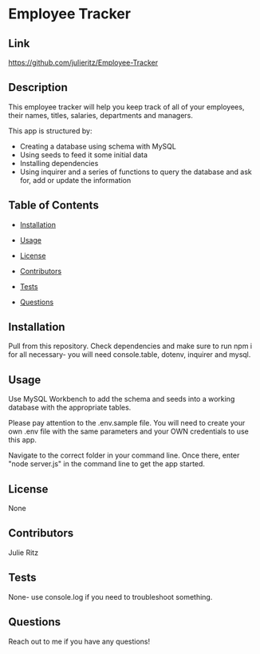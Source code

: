 # Employee Tracker
## Link
https://github.com/julieritz/Employee-Tracker
## Description
This employee tracker will help you keep track of all of your employees, their names, titles, salaries, departments and managers. 

This app is structured by:
- Creating a database using schema with MySQL
- Using seeds to feed it some initial data
- Installing dependencies
- Using inquirer and a series of functions to query the database and ask for, add or update the information
## Table of Contents
* [Installation](#installation)

* [Usage](#usage)

* [License](#license)

* [Contributors](#contributors)

* [Tests](#tests)

* [Questions](#questions)
## Installation
Pull from this repository. Check dependencies and make sure to run npm i for all necessary- you will need console.table, dotenv, inquirer and mysql.
## Usage
Use MySQL Workbench to add the schema and seeds into a working database with the appropriate tables.

Please pay attention to the .env.sample file. You will need to create your own .env file with the same parameters and your OWN credentials to use this app.

Navigate to the correct folder in your command line. Once there, enter "node server.js" in the command line to get the app started.
## License
None
## Contributors
Julie Ritz
## Tests
None- use console.log if you need to troubleshoot something.
## Questions
Reach out to me if you have any questions!